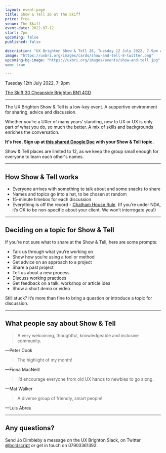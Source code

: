 ```yaml
---
layout: event-page
title: Show & Tell 26 at The Skiff
price: Free
venue: The Skiff
event-date: 2022-07-12
start: 7pm
upcoming: false
published: false

description: "UX Brighton Show & Tell 26, Tuesday 12 July 2022, 7-9pm at the Skiff in Brighton. A supportive meetup for sharing, advice and discussion."
image: "https://uxbri.org/images/cards/show-and-tell-8-twitter.png"
upcoming-bg-image: "https://uxbri.org/images/events/show-and-tell.jpg"
seo: true

---
```


Tuesday 12th July 2022, 7-9pm

[The Skiff 30 Cheapside Brighton BN1 4GD](https://www.google.com/maps/place/The+Skiff/@50.829334,-0.138472,15z/data=!4m5!3m4!1s0x0:0xa82eae645ae91b0f!8m2!3d50.829334!4d-0.138472?shorturl=1)

---

The UX Brighton Show & Tell is a low-key event. A supportive environment for sharing, advice and discussion.

Whether you’re a UXer of many years’ standing, new to UX or UX is only part of what you do, so much the better. A mix of skills and backgrounds enriches the conversation. 

**It's free. Sign up at [this shared Google Doc](https://docs.google.com/document/d/1ZS9SR1FEciFtwxNQ3pkHfOGQDhX9zvRt6EkIC96SY6Y/edit#) with your Show & Tell topic.** 

Show & Tell places are limited to 12, as we keep the group small enough for everyone to learn each other's names. 

---

## How Show & Tell works

- Everyone arrives with something to talk about and some snacks to share
- Names and topics go into a hat, to be chosen at random 
- 15-minute timebox for each discussion 
- Everything is off the record - [Chatham House Rule](https://www.chathamhouse.org/chatham-house-rule). (If you’re under NDA, it’s OK to be non-specific about your client. We won’t interrogate you!) 

---

## Deciding on a topic for Show & Tell

If you’re not sure what to share at the Show & Tell, here are some prompts:

- Talk us through what you’re working on
- Show how you’re using a tool or method 
- Get advice on an approach to a project
- Share a past project
- Tell us about a new process
- Discuss working practices
- Get feedback on a talk, workshop or article idea
- Show a short demo or video

Still stuck? It’s more than fine to bring a question or introduce a topic for discussion.

---

## What people say about Show & Tell

> A very welcoming, thoughtful, knowledgeable and inclusive community.

—Peter Cook 

> The highlight of my month!

—Fiona MacNeill 

> I’d encourage everyone from old UX hands to newbies to go along.

—Mat Walker

> A diverse group of friendly, smart people!

—Luis Abreu 

---

## Any questions? 

Send Jo Dimbleby a message on the UX Brighton Slack, on Twitter [@boldscript](https://twitter.com/boldscript) or get in touch on 07903361392.  
